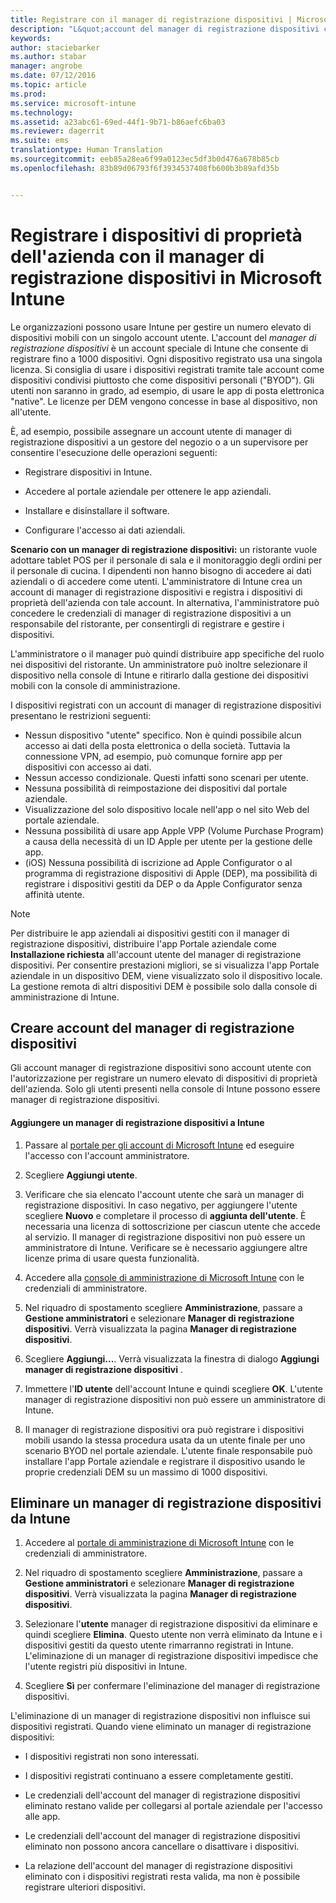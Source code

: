 ```yaml
---
title: Registrare con il manager di registrazione dispositivi | Microsoft Intune
description: "L&quot;account del manager di registrazione dispositivi consente di gestire un numero elevato di dispositivi mobili condivisi e di proprietà dell&quot;azienda con un unico account utente."
keywords: 
author: staciebarker
ms.author: stabar
manager: angrobe
ms.date: 07/12/2016
ms.topic: article
ms.prod: 
ms.service: microsoft-intune
ms.technology: 
ms.assetid: a23abc61-69ed-44f1-9b71-b86aefc6ba03
ms.reviewer: dagerrit
ms.suite: ems
translationtype: Human Translation
ms.sourcegitcommit: eeb85a28ea6f99a0123ec5df3b0d476a678b85cb
ms.openlocfilehash: 83b89d06793f6f3934537408fb600b3b89afd35b


---
```



# <a name="enroll-corporate-owned-devices-with-the-device-enrollment-manager-in-microsoft-intune"></a>Registrare i dispositivi di proprietà dell'azienda con il manager di registrazione dispositivi in Microsoft Intune
Le organizzazioni possono usare Intune per gestire un numero elevato di dispositivi mobili con un singolo account utente. L'account del *manager di registrazione dispositivi* è un account speciale di Intune che consente di registrare fino a 1000 dispositivi. Ogni dispositivo registrato usa una singola licenza. Si consiglia di usare i dispositivi registrati tramite tale account come dispositivi condivisi piuttosto che come dispositivi personali ("BYOD"). Gli utenti non saranno in grado, ad esempio, di usare le app di posta elettronica "native". Le licenze per DEM vengono concesse in base al dispositivo, non all'utente.

È, ad esempio, possibile assegnare un account utente di manager di registrazione dispositivi a un gestore del negozio o a un supervisore per consentire l'esecuzione delle operazioni seguenti:

-   Registrare dispositivi in Intune.

-   Accedere al portale aziendale per ottenere le app aziendali.

-   Installare e disinstallare il software.

-   Configurare l'accesso ai dati aziendali.


**Scenario con un manager di registrazione dispositivi:** un ristorante vuole adottare tablet POS per il personale di sala e il monitoraggio degli ordini per il personale di cucina. I dipendenti non hanno bisogno di accedere ai dati aziendali o di accedere come utenti. L'amministratore di Intune crea un account di manager di registrazione dispositivi e registra i dispositivi di proprietà dell'azienda con tale account. In alternativa, l'amministratore può concedere le credenziali di manager di registrazione dispositivi a un responsabile del ristorante, per consentirgli di registrare e gestire i dispositivi.

L'amministratore o il manager può quindi distribuire app specifiche del ruolo nei dispositivi del ristorante. Un amministratore può inoltre selezionare il dispositivo nella console di Intune e ritirarlo dalla gestione dei dispositivi mobili con la console di amministrazione.

I dispositivi registrati con un account di manager di registrazione dispositivi presentano le restrizioni seguenti:
  - Nessun dispositivo "utente" specifico. Non è quindi possibile alcun accesso ai dati della posta elettronica o della società. Tuttavia la connessione VPN, ad esempio, può comunque fornire app per dispositivi con accesso ai dati.
  - Nessun accesso condizionale. Questi infatti sono scenari per utente.
  - Nessuna possibilità di reimpostazione dei dispositivi dal portale aziendale.
  - Visualizzazione del solo dispositivo locale nell'app o nel sito Web del portale aziendale.
  - Nessuna possibilità di usare app Apple VPP (Volume Purchase Program) a causa della necessità di un ID Apple per utente per la gestione delle app.
  - (iOS) Nessuna possibilità di iscrizione ad Apple Configurator o al programma di registrazione dispositivi di Apple (DEP), ma possibilità di registrare i dispositivi gestiti da DEP o da Apple Configurator senza affinità utente.

> [!NOTE]
> Per distribuire le app aziendali ai dispositivi gestiti con il manager di registrazione dispositivi, distribuire l'app Portale aziendale come **Installazione richiesta** all'account utente del manager di registrazione dispositivi.
> Per consentire prestazioni migliori, se si visualizza l'app Portale aziendale in un dispositivo DEM, viene visualizzato solo il dispositivo locale. La gestione remota di altri dispositivi DEM è possibile solo dalla console di amministrazione di Intune.

## <a name="create-device-enrollment-manager-accounts"></a>Creare account del manager di registrazione dispositivi
Gli account manager di registrazione dispositivi sono account utente con l'autorizzazione per registrare un numero elevato di dispositivi di proprietà dell'azienda. Solo gli utenti presenti nella console di Intune possono essere manager di registrazione dispositivi.

#### <a name="add-a-device-enrollment-manager-to-intune"></a>Aggiungere un manager di registrazione dispositivi a Intune

1.  Passare al [portale per gli account di Microsoft Intune](http://go.microsoft.com/fwlink/?LinkId=698854) ed eseguire l'accesso con l'account amministratore.

2.  Scegliere **Aggiungi utente**.

3.  Verificare che sia elencato l'account utente che sarà un manager di registrazione dispositivi. In caso negativo, per aggiungere l'utente scegliere **Nuovo** e completare il processo di **aggiunta dell'utente**. È necessaria una licenza di sottoscrizione per ciascun utente che accede al servizio. Il manager di registrazione dispositivi non può essere un amministratore di Intune. Verificare se è necessario aggiungere altre licenze prima di usare questa funzionalità.

4.  Accedere alla [console di amministrazione di Microsoft Intune](http://manage.microsoft.com) con le credenziali di amministratore.

5.  Nel riquadro di spostamento scegliere **Amministrazione**, passare a **Gestione amministratori** e selezionare **Manager di registrazione dispositivi**. Verrà visualizzata la pagina **Manager di registrazione dispositivi**.

6.  Scegliere **Aggiungi...**. Verrà visualizzata la finestra di dialogo **Aggiungi manager di registrazione dispositivi** .

7.  Immettere l'**ID utente** dell'account Intune e quindi scegliere **OK**. L'utente manager di registrazione dispositivi non può essere un amministratore di Intune.

8.  Il manager di registrazione dispositivi ora può registrare i dispositivi mobili usando la stessa procedura usata da un utente finale per uno scenario BYOD nel portale aziendale. L'utente finale responsabile può installare l'app Portale aziendale e registrare il dispositivo usando le proprie credenziali DEM su un massimo di 1000 dispositivi.

## <a name="delete-a-device-enrollment-manager-from-intune"></a>Eliminare un manager di registrazione dispositivi da Intune

1.  Accedere al [portale di amministrazione di Microsoft Intune](http://manage.microsoft.com) con le credenziali di amministratore.

2.  Nel riquadro di spostamento scegliere **Amministrazione**, passare a **Gestione amministratori** e selezionare **Manager di registrazione dispositivi**. Verrà visualizzata la pagina **Manager di registrazione dispositivi**.

3.  Selezionare l'**utente** manager di registrazione dispositivi da eliminare e quindi scegliere **Elimina**. Questo utente non verrà eliminato da Intune e i dispositivi gestiti da questo utente rimarranno registrati in Intune. L'eliminazione di un manager di registrazione dispositivi impedisce che l'utente registri più dispositivi in Intune.

4.  Scegliere **Sì** per confermare l'eliminazione del manager di registrazione dispositivi.

L'eliminazione di un manager di registrazione dispositivi non influisce sui dispositivi registrati. Quando viene eliminato un manager di registrazione dispositivi:

-   I dispositivi registrati non sono interessati.

-   I dispositivi registrati continuano a essere completamente gestiti.

-   Le credenziali dell'account del manager di registrazione dispositivi eliminato restano valide per collegarsi al portale aziendale per l'accesso alle app.

-   Le credenziali dell'account del manager di registrazione dispositivi eliminato non possono ancora cancellare o disattivare i dispositivi.

-   La relazione dell'account del manager di registrazione dispositivi eliminato con i dispositivi registrati resta valida, ma non è possibile registrare ulteriori dispositivi.



<!--HONumber=Dec16_HO2-->


